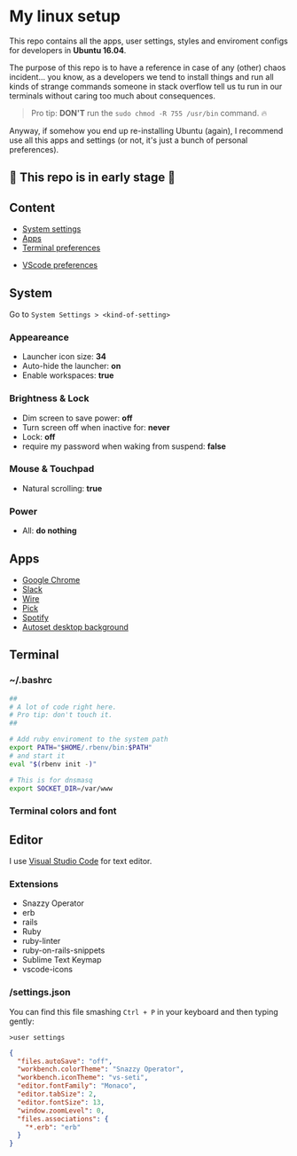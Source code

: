 # My linux setup

This repo contains all the apps, user settings, styles and enviroment configs for developers in **Ubuntu 16.04**.

The purpose of this repo is to have a reference in case of any (other) chaos incident... you know, as a developers we tend to install things and run all kinds of strange commands someone in stack overflow tell us tu run in our terminals without caring too much about consequences.

> Pro tip: **DON'T** run the `sudo chmod -R 755 /usr/bin` command. :fire:

Anyway, if somehow you end up re-installing Ubuntu (again), I recommend use all this apps and settings (or not, it's just a bunch of personal preferences).

## :construction: This repo is in early stage :construction:

## Content

  - [System settings](#system)
  - [Apps](#apps)
  - [Terminal preferences](#terminal)
  <!-- - [Chrome extensions](#chrome) -->
  - [VScode preferences](#editor)
  <!--
  - [Rails enviroment]()
  - [Vue enviroment]()
  - [Laravel enviroment]()
  -->


## System
Go to `System Settings > <kind-of-setting>`

  ### Appeareance


  - Launcher icon size: **34**
  - Auto-hide the launcher: **on**
  - Enable workspaces: **true**

  ### Brightness & Lock
  
  - Dim screen to save power: **off**
  - Turn screen off when inactive for: **never**
  - Lock: **off**
  - require my password when waking from suspend: **false**

  ### Mouse & Touchpad

  - Natural scrolling: **true**

  ### Power

  - All: **do nothing**


## Apps

  - [Google Chrome](https://www.google.com/chrome/browser/desktop/index.html)
  - [Slack](https://slack.com/downloads/linux)
  - [Wire](https://wire.com/en/download/)
  - [Pick](https://kryogenix.org/code/pick/)
  - [Spotify](https://www.spotify.com/download/linux/)
  - [Autoset desktop background](https://github.com/rejonpardenilla/autoset-desktop-background)


## Terminal

  ### ~/.bashrc

  ```bash
  ##
  # A lot of code right here.
  # Pro tip: don't touch it.
  ##

  # Add ruby enviroment to the system path
  export PATH="$HOME/.rbenv/bin:$PATH"
  # and start it
  eval "$(rbenv init -)"

  # This is for dnsmasq
  export SOCKET_DIR=/var/www
  ```

  ### Terminal colors and font


## Editor

I use [Visual Studio Code](https://code.visualstudio.com/) for text editor.

  ### Extensions

  - Snazzy Operator
  - erb
  - rails
  - Ruby
  - ruby-linter
  - ruby-on-rails-snippets
  - Sublime Text Keymap
  - vscode-icons

  ### /settings.json
  You can find this file smashing `Ctrl + P` in your keyboard and then typing gently:
  
  `>user settings`

  ```json
  {
    "files.autoSave": "off",
    "workbench.colorTheme": "Snazzy Operator",
    "workbench.iconTheme": "vs-seti",
    "editor.fontFamily": "Monaco",
    "editor.tabSize": 2,
    "editor.fontSize": 13,
    "window.zoomLevel": 0,
    "files.associations": {
      "*.erb": "erb"
    }
  }
  ```


